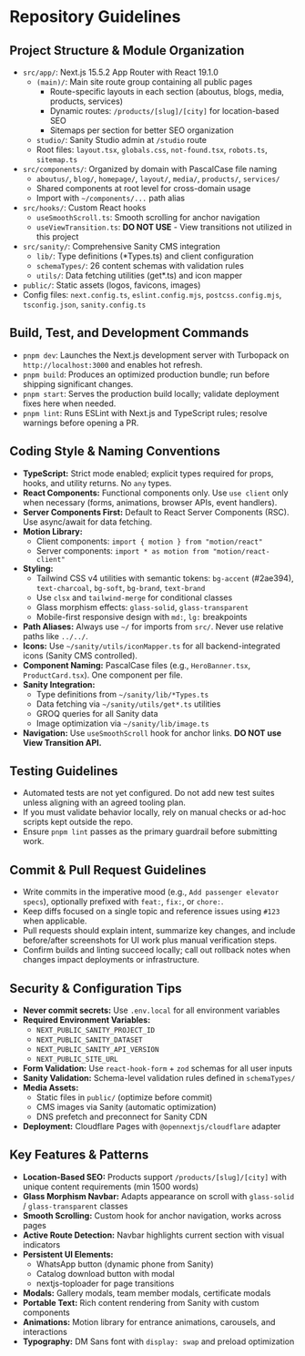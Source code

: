 # Repository Guidelines

## Project Structure & Module Organization
- `src/app/`: Next.js 15.5.2 App Router with React 19.1.0
  - `(main)/`: Main site route group containing all public pages
    - Route-specific layouts in each section (aboutus, blogs, media, products, services)
    - Dynamic routes: `/products/[slug]/[city]` for location-based SEO
    - Sitemaps per section for better SEO organization
  - `studio/`: Sanity Studio admin at `/studio` route
  - Root files: `layout.tsx`, `globals.css`, `not-found.tsx`, `robots.ts`, `sitemap.ts`
- `src/components/`: Organized by domain with PascalCase file naming
  - `aboutus/`, `blog/`, `homepage/`, `layout/`, `media/`, `products/`, `services/`
  - Shared components at root level for cross-domain usage
  - Import with `~/components/...` path alias
- `src/hooks/`: Custom React hooks
  - `useSmoothScroll.ts`: Smooth scrolling for anchor navigation
  - `useViewTransition.ts`: **DO NOT USE** - View transitions not utilized in this project
- `src/sanity/`: Comprehensive Sanity CMS integration
  - `lib/`: Type definitions (*Types.ts) and client configuration
  - `schemaTypes/`: 26 content schemas with validation rules
  - `utils/`: Data fetching utilities (get*.ts) and icon mapper
- `public/`: Static assets (logos, favicons, images)
- Config files: `next.config.ts`, `eslint.config.mjs`, `postcss.config.mjs`, `tsconfig.json`, `sanity.config.ts`

## Build, Test, and Development Commands
- `pnpm dev`: Launches the Next.js development server with Turbopack on `http://localhost:3000` and enables hot refresh.
- `pnpm build`: Produces an optimized production bundle; run before shipping significant changes.
- `pnpm start`: Serves the production build locally; validate deployment fixes here when needed.
- `pnpm lint`: Runs ESLint with Next.js and TypeScript rules; resolve warnings before opening a PR.

## Coding Style & Naming Conventions
- **TypeScript:** Strict mode enabled; explicit types required for props, hooks, and utility returns. No `any` types.
- **React Components:** Functional components only. Use `use client` only when necessary (forms, animations, browser APIs, event handlers).
- **Server Components First:** Default to React Server Components (RSC). Use async/await for data fetching.
- **Motion Library:**
  - Client components: `import { motion } from "motion/react"`
  - Server components: `import * as motion from "motion/react-client"`
- **Styling:**
  - Tailwind CSS v4 utilities with semantic tokens: `bg-accent` (#2ae394), `text-charcoal`, `bg-soft`, `bg-brand`, `text-brand`
  - Use `clsx` and `tailwind-merge` for conditional classes
  - Glass morphism effects: `glass-solid`, `glass-transparent`
  - Mobile-first responsive design with `md:`, `lg:` breakpoints
- **Path Aliases:** Always use `~/` for imports from `src/`. Never use relative paths like `../../`.
- **Icons:** Use `~/sanity/utils/iconMapper.ts` for all backend-integrated icons (Sanity CMS controlled).
- **Component Naming:** PascalCase files (e.g., `HeroBanner.tsx`, `ProductCard.tsx`). One component per file.
- **Sanity Integration:**
  - Type definitions from `~/sanity/lib/*Types.ts`
  - Data fetching via `~/sanity/utils/get*.ts` utilities
  - GROQ queries for all Sanity data
  - Image optimization via `~/sanity/lib/image.ts`
- **Navigation:** Use `useSmoothScroll` hook for anchor links. **DO NOT use View Transition API.**

## Testing Guidelines
- Automated tests are not yet configured. Do not add new test suites unless aligning with an agreed tooling plan.
- If you must validate behavior locally, rely on manual checks or ad-hoc scripts kept outside the repo.
- Ensure `pnpm lint` passes as the primary guardrail before submitting work.

## Commit & Pull Request Guidelines
- Write commits in the imperative mood (e.g., `Add passenger elevator specs`), optionally prefixed with `feat:`, `fix:`, or `chore:`.
- Keep diffs focused on a single topic and reference issues using `#123` when applicable.
- Pull requests should explain intent, summarize key changes, and include before/after screenshots for UI work plus manual verification steps.
- Confirm builds and linting succeed locally; call out rollback notes when changes impact deployments or infrastructure.

## Security & Configuration Tips
- **Never commit secrets:** Use `.env.local` for all environment variables
- **Required Environment Variables:**
  - `NEXT_PUBLIC_SANITY_PROJECT_ID`
  - `NEXT_PUBLIC_SANITY_DATASET`
  - `NEXT_PUBLIC_SANITY_API_VERSION`
  - `NEXT_PUBLIC_SITE_URL`
- **Form Validation:** Use `react-hook-form` + `zod` schemas for all user inputs
- **Sanity Validation:** Schema-level validation rules defined in `schemaTypes/`
- **Media Assets:**
  - Static files in `public/` (optimize before commit)
  - CMS images via Sanity (automatic optimization)
  - DNS prefetch and preconnect for Sanity CDN
- **Deployment:** Cloudflare Pages with `@opennextjs/cloudflare` adapter

## Key Features & Patterns
- **Location-Based SEO:** Products support `/products/[slug]/[city]` with unique content requirements (min 1500 words)
- **Glass Morphism Navbar:** Adapts appearance on scroll with `glass-solid` / `glass-transparent` classes
- **Smooth Scrolling:** Custom hook for anchor navigation, works across pages
- **Active Route Detection:** Navbar highlights current section with visual indicators
- **Persistent UI Elements:**
  - WhatsApp button (dynamic phone from Sanity)
  - Catalog download button with modal
  - nextjs-toploader for page transitions
- **Modals:** Gallery modals, team member modals, certificate modals
- **Portable Text:** Rich content rendering from Sanity with custom components
- **Animations:** Motion library for entrance animations, carousels, and interactions
- **Typography:** DM Sans font with `display: swap` and preload optimization
